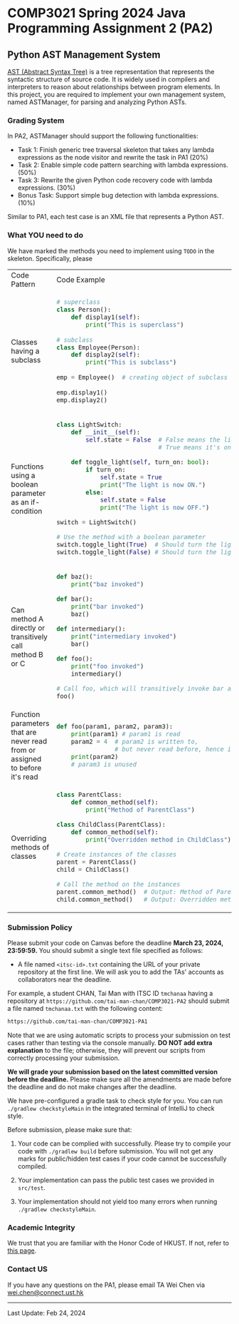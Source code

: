 # **COMP3021 Spring 2024 Java Programming Assignment 2 (PA2)**

## **Python AST Management System**

[AST (Abstract Syntax Tree)](https://en.wikipedia.org/wiki/Abstract_syntax_tree) is a tree representation that represents the syntactic structure of source code. It is widely used in compilers and interpreters to reason about relationships between program elements. In this project, you are required to implement your own management system, named ASTManager, for parsing and analyzing Python ASTs.

### **Grading System**

In PA2, ASTManager should support the following functionalities:

- Task 1: Finish generic tree traversal skeleton that takes any lambda expressions as the node visitor and rewrite the task in PA1 (20%)
- Task 2: Enable simple code pattern searching with lambda expressions. (50%)
- Task 3: Rewrite the given Python code recovery code with lambda expressions. (30%)
- Bonus Task: Support simple bug detection with lambda expressions. (10%)

Similar to PA1, each test case is an XML file that represents a Python AST.



### What YOU need to do

We have marked the methods you need to implement using `TODO` in the skeleton. Specifically, please

<table>
<tr>
<td> Code Pattern  </td> <td> Code Example </td>
</tr>
<tr>
<td> Classes having a subclass  </td>
<td>

```Python
# superclass
class Person():
    def display1(self):
        print("This is superclass")
 
# subclass		
class Employee(Person):
    def display2(self):
        print("This is subclass")
		
emp = Employee()  # creating object of subclass
 
emp.display1()
emp.display2()
```

</td>
</tr>
<tr>
<td> Functions using a boolean parameter as an if-condition </td>
<td>

```Python
class LightSwitch:
    def __init__(self):
        self.state = False  # False means the light is off
                            # True means it's on.

    def toggle_light(self, turn_on: bool):
        if turn_on:
            self.state = True
            print("The light is now ON.")
        else:
            self.state = False
            print("The light is now OFF.")

switch = LightSwitch()

# Use the method with a boolean parameter
switch.toggle_light(True)  # Should turn the light on
switch.toggle_light(False) # Should turn the light off
```

</td>
</tr>
<tr>
<td> Can method A directly or transitively call method B or C  </td>
<td>

```Python
def baz():
    print("baz invoked")

def bar():
    print("bar invoked")
    baz()

def intermediary():
    print("intermediary invoked")
    bar()

def foo():
    print("foo invoked")
    intermediary()

# Call foo, which will transitively invoke bar and baz
foo()
```

</td>
</tr>

<tr>
<td> Function parameters that are never read from or assigned to before it's read  </td>
<td>

```Python
def foo(param1, param2, param3):
    print(param1) # param1 is read
    param2 = 4  # param2 is written to, 
                # but never read before, hence is unused
    print(param2)
    # param3 is unused
```

</td>
</tr>

<tr>
<td> Overriding methods of classes </td>
<td>

```Python
class ParentClass:
    def common_method(self):
        print("Method of ParentClass")

class ChildClass(ParentClass):
    def common_method(self):
        print("Overridden method in ChildClass")

# Create instances of the classes
parent = ParentClass()
child = ChildClass()

# Call the method on the instances
parent.common_method()  # Output: Method of ParentClass
child.common_method()   # Output: Overridden method in ChildClass
```

</td>
</tr>
</table>

### Submission Policy

Please submit your code on Canvas before the deadline **March 23, 2024, 23:59:59.** You should submit a single text file specified as follows:

- A file named `<itsc-id>.txt` containing the URL of your private repository at the first line. We will ask you to add the TAs' accounts as collaborators near the deadline.

For example, a student CHAN, Tai Man with ITSC ID `tmchanaa` having a repository at `https://github.com/tai-man-chan/COMP3021-PA2` should submit a file named `tmchanaa.txt` with the following content:

```txt
https://github.com/tai-man-chan/COMP3021-PA1
```

Note that we are using automatic scripts to process your submission on test cases rather than testing via the console manually. **DO NOT add extra explanation** to the file; otherwise, they will prevent our scripts from correctly processing your submission. 

**We will grade your submission based on the latest committed version before the deadline.** Please make sure all the amendments are made before the deadline and do not make changes after the deadline.

We have pre-configured a gradle task to check style for you. You can run `./gradlew checkstyleMain` in the integrated terminal of IntelliJ to check style.

Before submission, please make sure that: 

1. Your code can be complied with successfully. Please try to compile your code with `./gradlew build` before submission. You will not get any marks for public/hidden test cases if your code cannot be successfully compiled.

2. Your implementation can pass the public test cases we provided in `src/test`.

3. Your implementation should not yield too many errors when running `./gradlew checkstyleMain`.

### Academic Integrity

We trust that you are familiar with the Honor Code of HKUST. If not, refer to [this page](https://course.cse.ust.hk/comp3021/#policy).

### Contact US

If you have any questions on the PA1, please email TA Wei Chen via wei.chen@connect.ust.hk

---

Last Update: Feb 24, 2024
